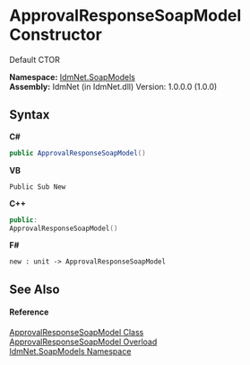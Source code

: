 # ApprovalResponseSoapModel Constructor 
 

Default CTOR

**Namespace:**&nbsp;<a href="N_IdmNet_SoapModels">IdmNet.SoapModels</a><br />**Assembly:**&nbsp;IdmNet (in IdmNet.dll) Version: 1.0.0.0 (1.0.0)

## Syntax

**C#**<br />
``` C#
public ApprovalResponseSoapModel()
```

**VB**<br />
``` VB
Public Sub New
```

**C++**<br />
``` C++
public:
ApprovalResponseSoapModel()
```

**F#**<br />
``` F#
new : unit -> ApprovalResponseSoapModel
```


## See Also


#### Reference
<a href="T_IdmNet_SoapModels_ApprovalResponseSoapModel">ApprovalResponseSoapModel Class</a><br /><a href="Overload_IdmNet_SoapModels_ApprovalResponseSoapModel__ctor">ApprovalResponseSoapModel Overload</a><br /><a href="N_IdmNet_SoapModels">IdmNet.SoapModels Namespace</a><br />